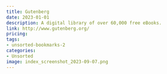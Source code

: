 ```yaml
---
title: Gutenberg
date: 2023-01-01
description: A digital library of over 60,000 free eBooks.
link: http://www.gutenberg.org/
pricing: 
tags: 
- unsorted-bookmarks-2 
categories: 
- Unsorted 
image: index_screenshot_2023-09-07.png
---
```


